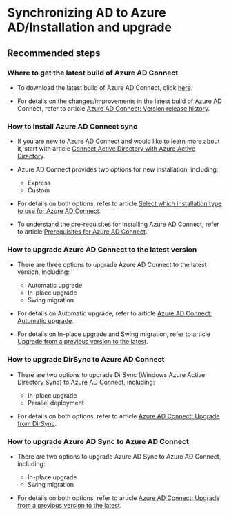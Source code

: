 <properties
	pageTitle="Synchronizing AD to Azure AD/Installation and upgrade"
	description="Synchronizing AD to Azure AD/Installation and upgrade"
	service="microsoft.activedirectory"
	resource="activedirectory"
	authors="cychua"
	displayOrder=""
	selfHelpType="generic"
	supportTopicIds="32404460"
	resourceTags=""
	productPesIds="14785"
	cloudEnvironments="public"
/>


# Synchronizing AD to Azure AD/Installation and upgrade

## **Recommended steps**

### Where to get the latest build of Azure AD Connect
* To download the latest build of Azure AD Connect, click [here](https://www.microsoft.com/download/details.aspx?id=47594).

* For details on the changes/improvements in the latest build of Azure AD Connect, refer to article [Azure AD Connect: Version release history](https://docs.microsoft.com/azure/active-directory/connect/active-directory-aadconnect-version-history).


### How to install Azure AD Connect sync
* If you are new to Azure AD Connect and would like to learn more about it, start with article [Connect Active Directory with Azure Active Directory](https://docs.microsoft.com/azure/active-directory/connect/active-directory-aadconnect).

* Azure AD Connect provides two options for new installation, including:
  * Express
  * Custom
  
* For details on both options, refer to article [Select which installation type to use for Azure AD Connect](https://docs.microsoft.com/azure/active-directory/connect/active-directory-aadconnect-select-installation).

* To understand the pre-requisites for installing Azure AD Connect, refer to article [Prerequisites for Azure AD Connect](https://docs.microsoft.com/azure/active-directory/connect/active-directory-aadconnect-prerequisites).


### How to upgrade Azure AD Connect to the latest version
* There are three options to upgrade Azure AD Connect to the latest version, including:
  * Automatic upgrade
  * In-place upgrade
  * Swing migration
  
* For details on Automatic upgrade, refer to article [Azure AD Connect: Automatic upgrade](https://docs.microsoft.com/azure/active-directory/connect/active-directory-aadconnect-feature-automatic-upgrade).

* For details on In-place upgrade and Swing migration, refer to article [Upgrade from a previous version to the latest](https://docs.microsoft.com/azure/active-directory/connect/active-directory-aadconnect-upgrade-previous-version).


### How to upgrade DirSync to Azure AD Connect
* There are two options to upgrade DirSync (Windows Azure Active Directory Sync) to Azure AD Connect, including:
  * In-place upgrade
  * Parallel deployment
  
* For details on both options, refer to article [Azure AD Connect: Upgrade from DirSync](https://docs.microsoft.com/azure/active-directory/connect/active-directory-aadconnect-dirsync-upgrade-get-started).


### How to upgrade Azure AD Sync to Azure AD Connect
* There are two options to upgrade Azure AD Sync to Azure AD Connect, including:
  * In-place upgrade
  * Swing migration
  
* For details on both options, refer to article [Azure AD Connect: Upgrade from a previous version to the latest](https://docs.microsoft.com/azure/active-directory/connect/active-directory-aadconnect-upgrade-previous-version).

